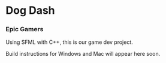 # Dog Dash
### Epic Gamers

Using SFML with C++, this is our game dev project.

Build instructions for Windows and Mac will appear here soon.
